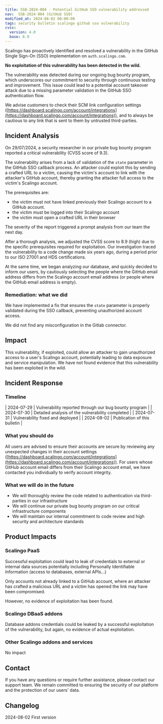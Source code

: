 ```yaml
---
title: SSB-2024-004 - Potential GitHub SSO vulnerability addressed
nav:  SSB-2024-004 (GitHub SSO)
modified_at: 2024-08-02 00:00:00
tags: security bulletin scalingo github sso vulnerability
cvss:
  version: 4.0
  base: 8.9
---
```


Scalingo has proactively identified and resolved a vulnerability in the GitHub Single Sign-On (SSO) implementation on `auth.scalingo.com`.

**No exploitation of this vulnerability has been detected in the wild.**

The vulnerability was detected during our ongoing bug bounty program, which underscores our commitment to security through continuous testing and improvement. This issue could lead to a potential account takeover attack due to a missing parameter validation in the GitHub SSO authentication flow.

We advise customers to check their SCM link configuration settings ([https://dashboard.scalingo.com/account/integrations](https://dashboard.scalingo.com/account/integrations)), and to always be cautious to any link that is  sent to them by untrusted third-parties.

## Incident Analysis

On 29/07/2024, a security researcher in our private bug bounty program reported a critical vulnerability (CVSS score of 9.3).

The vulnerability arises from a lack of validation of the `state` parameter in the GitHub SSO callback process. An attacker could exploit this by sending a crafted URL to a victim, causing the victim's account to link with the attacker's GitHub account, thereby granting the attacker full access to the victim's Scalingo account.

The prerequisites are:

- the victim must not have linked previously their Scalingo account to a GitHub account.
- the victim must be logged into their Scalingo account
- the victim must open a crafted URL in their browser

The severity of the report triggered a prompt analysis from our team the next day.

After a thorough analysis, we adjusted the CVSS score to 8.9 (high) due to the specific prerequisites required for exploitation. Our investigation traced the vulnerability to a code change made six years ago, during a period prior to our ISO 27001 and HDS certifications.

At the same time, we began analyzing our database, and quickly decided to inform our users, by cautiously selecting the people where the GitHub email address differs from the Scalingo account email address (or people where the GitHub email address is empty).

### Remediation: what we did

We have implemented a fix that ensures the `state` parameter is properly validated during the SSO callback, preventing unauthorized account access.

We did not find any misconfiguration in the Gitlab connector.

## Impact

This vulnerability, if exploited, could allow an attacker to gain unauthorized access to a user's Scalingo account, potentially leading to data exposure and service manipulation. We have not found evidence that this vulnerability has been exploited in the wild.

## Incident Response

### Timeline

| 2024-07-29 | Vulnerability reported through our bug bounty program |
| 2024-07-30 | Detailed analysis of the vulnerability completed |
| 2024-07-31 | Vulnerability fixed and deployed |
| 2024-08-02 | Publication of this bulletin |

### What you should do

All users are advised to ensure their accounts are secure by reviewing any unexpected changes in their account settings ([https://dashboard.scalingo.com/account/integrations](https://dashboard.scalingo.com/account/integrations)). For users whose GitHub account email differs from their Scalingo account email, we have contacted you individually to verify account integrity.

### What we will do in the future

- We will thoroughly review the code related to authentication via third-parties in our infrastructure
- We will continue our private bug bounty program on our critical infrastructure components
- We will maintain our internal commitment to code review and high security and architecture standards

## Product Impacts

### Scalingo PaaS

Successful exploitation could lead to leak of credentials to external or internal data sources potentially including Personally Identifiable Information (access to databases, external APIs…)

Only accounts not already linked to a GitHub account, where an attacker has crafted a malicious URL and a victim has opened the link may have been compromised.

However, no evidence of exploitation has been found.

### Scalingo DBaaS addons

Database addons credentials could be leaked by a successful exploitation of the vulnerability, but again, no evidence of actual exploitation.

### Other Scalingo addons and services

No impact

## Contact

If you have any questions or require further assistance, please contact our support team. We remain committed to ensuring the security of our platform and the protection of our users' data.

## Changelog

2024-08-02 First version
